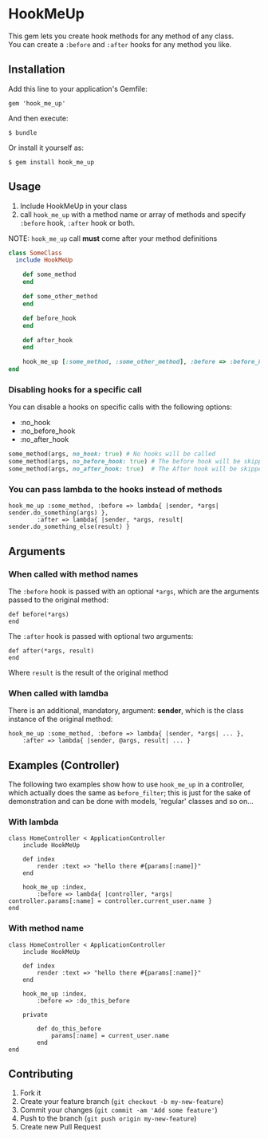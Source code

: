 
# HookMeUp

This gem lets you create hook methods for any method of any class.  
You can create a `:before` and `:after` hooks for any method you like.

## Installation

Add this line to your application's Gemfile:

    gem 'hook_me_up'

And then execute:

    $ bundle

Or install it yourself as:

    $ gem install hook_me_up

## Usage

1. Include HookMeUp in your class
2. call `hook_me_up` with a method name or array of methods and specify `:before` hook, `:after` hook or both.

NOTE: `hook_me_up` call **must** come after your method definitions

```ruby
class SomeClass
  include HookMeUp

	def some_method
	end

	def some_other_method
	end

	def before_hook
	end

	def after_hook
	end

	hook_me_up [:some_method, :some_other_method], :before => :before_hook, :after => :after_hook
end
```

### Disabling hooks for a specific call
You can disable a hooks on specific calls with the following options:

* :no_hook  
* :no_before_hook  
* :no_after_hook  

```ruby
some_method(args, no_hook: true) # No hooks will be called
some_method(args, no_before_hook: true) # The before hook will be skipped
some_method(args, no_after_hook: true)	# The After hook will be skipped
```

### You can pass lambda to the hooks instead of methods

	hook_me_up :some_method, :before => lambda{ |sender, *args| sender.do_something(args) },
			:after => lambda{ |sender, *args, result| sender.do_something_else(result) }

## Arguments

### When called with method names
The `:before` hook is passed with an optional `*args`, which are the arguments passed to the original method:  

	def before(*args)
	end

The `:after` hook is passed with optional two arguments:  

	def after(*args, result)
	end

Where `result` is the result of the original method

### When called with lamdba
There is an additional, mandatory, argument: **sender**, which is the class instance of the original method:

	hook_me_up :some_method, :before => lambda{ |sender, *args| ... },
		:after => lambda{ |sender, @args, result| ... }


## Examples (Controller)
The following two examples show how to use `hook_me_up` in a controller,
which actually does the same as `before_filter`; this is just for the sake of demonstration and can be done with models, 'regular' classes and so on...


### With lambda
	class HomeController < ApplicationController
		include HookMeUp

		def index
			render :text => "hello there #{params[:name]}"
		end

		hook_me_up :index, 
			:before => lambda{ |controller, *args| controller.params[:name] = controller.current_user.name }
	end


### With method name
	class HomeController < ApplicationController
		include HookMeUp

		def index
			render :text => "hello there #{params[:name]}"
		end

		hook_me_up :index, 
			:before => :do_this_before

		private

			def do_this_before
				params[:name] = current_user.name
			end
	end


## Contributing

1. Fork it
2. Create your feature branch (`git checkout -b my-new-feature`)
3. Commit your changes (`git commit -am 'Add some feature'`)
4. Push to the branch (`git push origin my-new-feature`)
5. Create new Pull Request
